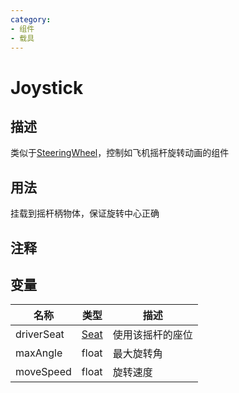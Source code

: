 ```yaml
---
category: 
- 组件
- 载具
---
```

# Joystick
## 描述

类似于[SteeringWheel](./SteeringWheel.md)，控制如飞机摇杆旋转动画的组件

## 用法

挂载到摇杆柄物体，保证旋转中心正确

## 注释

## 变量
| 名称 | 类型 | 描述 |
| ----------- | ----------- | ----------- |
| driverSeat | [Seat](./Seat.md) | 使用该摇杆的座位 |  
| maxAngle  | float | 最大旋转角 |  
| moveSpeed  | float | 旋转速度 |  
